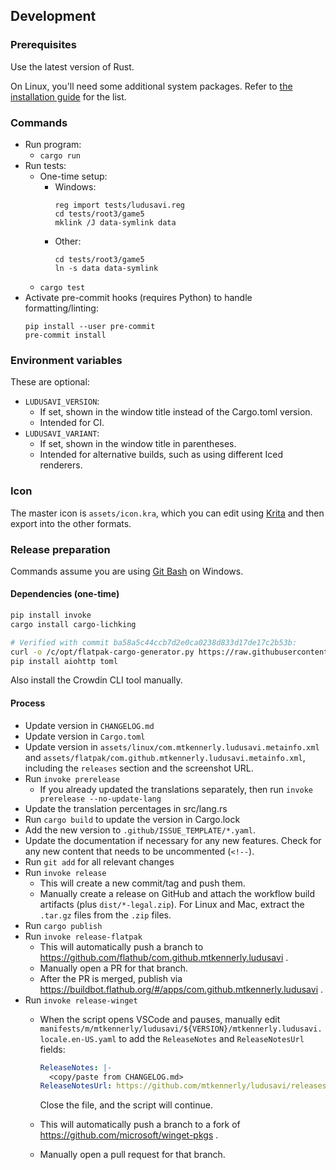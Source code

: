 ## Development
### Prerequisites
Use the latest version of Rust.

On Linux, you'll need some additional system packages.
Refer to [the installation guide](/docs/help/installation.md) for the list.

### Commands
* Run program:
  * `cargo run`
* Run tests:
  * One-time setup:
    * Windows:
      ```
      reg import tests/ludusavi.reg
      cd tests/root3/game5
      mklink /J data-symlink data
      ```
    * Other:
      ```
      cd tests/root3/game5
      ln -s data data-symlink
      ```
  * `cargo test`
* Activate pre-commit hooks (requires Python) to handle formatting/linting:
  ```
  pip install --user pre-commit
  pre-commit install
  ```

### Environment variables
These are optional:

* `LUDUSAVI_VERSION`:
  * If set, shown in the window title instead of the Cargo.toml version.
  * Intended for CI.
* `LUDUSAVI_VARIANT`:
  * If set, shown in the window title in parentheses.
  * Intended for alternative builds, such as using different Iced renderers.

### Icon
The master icon is `assets/icon.kra`, which you can edit using
[Krita](https://krita.org/en) and then export into the other formats.

### Release preparation
Commands assume you are using [Git Bash](https://git-scm.com) on Windows.

#### Dependencies (one-time)
```bash
pip install invoke
cargo install cargo-lichking

# Verified with commit ba58a5c44ccb7d2e0ca0238d833d17de17c2b53b:
curl -o /c/opt/flatpak-cargo-generator.py https://raw.githubusercontent.com/flatpak/flatpak-builder-tools/master/cargo/flatpak-cargo-generator.py
pip install aiohttp toml
```

Also install the Crowdin CLI tool manually.

#### Process
* Update version in `CHANGELOG.md`
* Update version in `Cargo.toml`
* Update version in `assets/linux/com.mtkennerly.ludusavi.metainfo.xml`
  and `assets/flatpak/com.github.mtkennerly.ludusavi.metainfo.xml`,
  including the `releases` section and the screenshot URL.
* Run `invoke prerelease`
  * If you already updated the translations separately,
    then run `invoke prerelease --no-update-lang`
* Update the translation percentages in src/lang.rs
* Run `cargo build` to update the version in Cargo.lock
* Add the new version to `.github/ISSUE_TEMPLATE/*.yaml`.
* Update the documentation if necessary for any new features.
  Check for any new content that needs to be uncommented (`<!--`).
* Run `git add` for all relevant changes
* Run `invoke release`
  * This will create a new commit/tag and push them.
  * Manually create a release on GitHub and attach the workflow build artifacts
    (plus `dist/*-legal.zip`).
    For Linux and Mac, extract the `.tar.gz` files from the `.zip` files.
* Run `cargo publish`
* Run `invoke release-flatpak`
  * This will automatically push a branch to https://github.com/flathub/com.github.mtkennerly.ludusavi .
  * Manually open a PR for that branch.
  * After the PR is merged, publish via https://buildbot.flathub.org/#/apps/com.github.mtkennerly.ludusavi .
* Run `invoke release-winget`
  * When the script opens VSCode and pauses,
    manually edit `manifests/m/mtkennerly/ludusavi/${VERSION}/mtkennerly.ludusavi.locale.en-US.yaml`
    to add the `ReleaseNotes` and `ReleaseNotesUrl` fields:

    ```yaml
    ReleaseNotes: |-
      <copy/paste from CHANGELOG.md>
    ReleaseNotesUrl: https://github.com/mtkennerly/ludusavi/releases/tag/v${VERSION}
    ```

    Close the file, and the script will continue.
  * This will automatically push a branch to a fork of https://github.com/microsoft/winget-pkgs .
  * Manually open a pull request for that branch.
